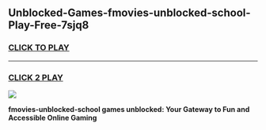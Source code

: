
## Unblocked-Games-fmovies-unblocked-school-Play-Free-7sjq8
<h3>
<a href="https://premium76.site?title=fmovies-unblocked-school&ref=19M">CLICK TO PLAY</a></h3>
<hr>

<h3>
<a href="https://premium76.site?title=fmovies-unblocked-school&ref=19M">CLICK 2 PLAY</a>
  
</h3>

<a href="https://premium76.site?title=fmovies-unblocked-school&ref=19M"><img src="https://clearcache.store/games.png"></a>


**fmovies-unblocked-school games unblocked: Your Gateway to Fun and Accessible Online Gaming**
